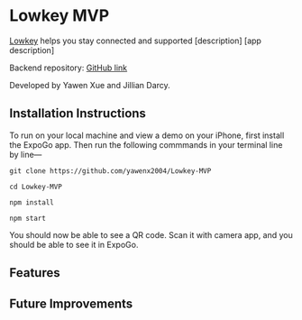# Lowkey MVP

[Lowkey](lowkeyprotection.com) helps you stay connected and supported [description] [app description]

Backend repository: [GitHub link](https://github.com/yawenx2004/Lowkey-MVP-backend)

Developed by Yawen Xue and Jillian Darcy.

## Installation Instructions

To run on your local machine and view a demo on your iPhone, first install the ExpoGo app. Then run the following commmands in your terminal line by line—

```git clone https://github.com/yawenx2004/Lowkey-MVP```

```cd Lowkey-MVP```

```npm install```

```npm start```

You should now be able to see a QR code. Scan it with camera app, and you should be able to see it in ExpoGo.

## Features

## Future Improvements